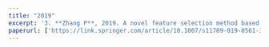 ```yaml
---
title: "2019"
excerpt: '3. **Zhang P**, 2019. A novel feature selection method based on global sensitivity analysis with application in machine learning-based prediction model. _Applied Soft Computing_. 85, 105859.<br />2. Chen RP, **Zhang P#**, Kang X, Zhong ZQ, Liu Y, Wu HN, 2019. Prediction of maximum surface settlement caused by EPB shield tunneling with ANN methods._Soils and Foundations_. 59, 284–295.<br />1. Chen RP, **Zhang P#**, Wu HN, Wang ZT, 2019. Prediction of shield tunneling-induced ground settlement using machine learning techniques. _Frontiers of structural and Civil Engineering_. 13(6), 1363–1378.'
paperurl: ['https://link.springer.com/article/10.1007/s11709-019-0561-3']
---
```

